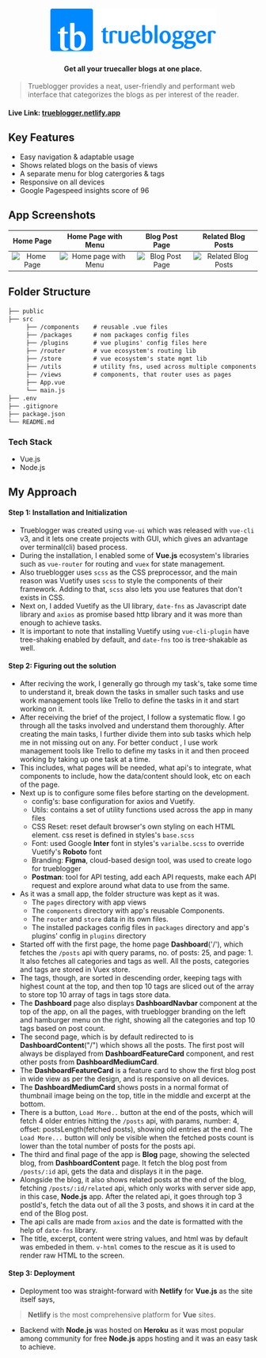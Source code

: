 <h1 align="center">
  <br>
  <a href="/"><img src="public/img/trueblogger%20github%20logo.png" alt="ArminC AutoExec"></a>
</h1>

<h4 align="center">Get all your truecaller blogs at one place.</h4>

> Trueblogger provides a neat, user-friendly and performant web interface that categorizes the blogs as per interest of the reader.

#### Live Link: [trueblogger.netlify.app](https://trueblogger.netlify.app)

## Key Features
- Easy navigation & adaptable usage
- Shows related blogs on the basis of views
- A separate menu for blog catergories & tags
- Responsive on all devices
- Google Pagespeed insights score of 96

## App Screenshots

Home Page      |  Home Page with Menu | Blog Post Page       |  Related Blog Posts
:-------------------------:|:-------------------------:|:-------------------------:|:-------------------------:
<img src="https://github.com/Sagarmak/trueblogger/blob/master/src/assets/home.png" title="Home Page " width="100%"> |<img src="https://github.com/Sagarmak/trueblogger/blob/master/src/assets/menu.png" title="Home page with Menu" width="100%">|<img src="https://github.com/Sagarmak/trueblogger/blob/master/src/assets/blog.png" title="Blog Post Page" width="100%"> |<img src="https://github.com/Sagarmak/trueblogger/blob/master/src/assets/related.png" title="Related Blog Posts" width="100%">

## Folder Structure

    ├── public
    ├── src
	     ├── /components    # reusable .vue files
	     ├── /packages      # nom packages config files
	     ├── /plugins       # vue plugins' config files here
	     ├── /router        # vue ecosystem's routing lib
	     ├── /store         # vue ecosystem's state mgmt lib
	     ├── /utils         # utility fns, used across multiple components
	     ├── /views         # components, that router uses as pages
	     ├── App.vue
	     └── main.js
	├── .env
    ├── .gitignore
    ├── package.json
    └── README.md

### Tech Stack
- Vue.js
- Node.js


## My Approach
#### Step 1: Installation and Initialization
- Trueblogger was created using `vue-ui` which was released with `vue-cli` v3, and it lets one create projects with GUI, which gives an advantage over terminal(cli) based process.
- During the installation, I enabled some of **Vue.js** ecosystem's libraries such as `vue-router` for routing and `vuex` for state management.
- Also trueblogger uses `scss` as the CSS preprocessor, and the main reason was Vuetify uses `scss` to style the components of their framework. Adding to that, `scss` also lets you use features that don't exists in CSS.
- Next on, I added Vuetify as the UI library, `date-fns` as Javascript date library and `axios` as promise based http library and it was more than enough to achieve tasks.
- It is important to note that installing Vuetify using `vue-cli-plugin` have tree-shaking enabled by default, and `date-fns` too is tree-shakable as well.
#### Step 2: Figuring out the solution
- After reciving the work, I generally go through my task's, take some time to understand it, break down the tasks in smaller such tasks and use work management tools like Trello to define the tasks in it and start working on it.
- After receiving the brief of the project, I follow a systematic flow. I go through all the tasks involved and understand them thoroughly. After creating the main tasks, I further divide them into sub tasks which help me in not missing out on any. For better conduct , I use work management tools like Trello to define my tasks in it and then proceed working by taking up one task at a time.
- This includes, what pages will be needed, what api's to integrate, what components to include, how the data/content should look, etc on each of the page.
- Next up is to configure some files before starting on the development. 
	- config's: base configuration for axios and Vuetify.
	- Utils: contains a set of utility functions used across the app in many files
	- CSS Reset: reset default browser's own styling on each HTML element. css reset is defined in styles's `base.scss`
	- Font: used Google **Inter** font in styles's `varialbe.scss` to override Vuetify's **Roboto** font
	- Branding: **Figma**, cloud-based design tool, was used to create logo for trueblogger
	- **Postman**: tool for API testing, add each API requests, make each API request and explore around what data to use from the same.
- As it was a small app, the folder structure was kept as it was.
	- The `pages` directory with app views
	- The  `components`  directory with app's reusable Components.
	- The `router` and `store` data in its own files.
	- The installed packages config files in `packages` directory and app's plugins' config in `plugins` directory
- Started off with the first page, the home page **Dashboard**('/'), which fetches the `/posts` api with query params, no. of posts: 25, and page: 1. It also fetches all categories and tags as well. All the posts, categories and tags are stored in Vuex store. 
- The tags, though, are sorted in descending order, keeping tags with highest count at the top, and then top 10 tags are sliced out of the array to store top 10 array of tags in tags store data.
- The **Dashboard** page also displays **DashboardNavbar** component at the top of the app, on all the pages, with trueblogger branding on the left and hamburger menu on the right, showing all the categories and top 10 tags based on post count.
- The second page, which is by default redirected to is **DashboardContent**("/") which shows all the posts. The first post will always be displayed from **DashboardFeatureCard** component, and rest other posts from **DashboardMediumCard**.
- The **DashboardFeatureCard** is a feature card to show the first blog post in wide view as per the design, and is responsive on all devices.
- The **DashboardMediumCard** shows posts in a normal format of thumbnail image being on the top, title in the middle and excerpt at the bottom.
- There is a button, `Load More..` button at the end of the posts, which will fetch 4 older entries hitting the `/posts` api, with params, number: 4, offset: postsLength(fetched posts), showing old entries at the end. The `Load More...` button will only be visible when the fetched posts count is lower than the total number of posts for the posts api.
- The third and final page of the app is **Blog** page, showing the selected blog, from **DashboardContent** page. It fetch the blog post from `/posts/:id` api, gets the data and displays it in the page.
- Alongside the blog, it also shows related posts at the end of the blog, fetching `/posts/:id/related` api, which only works with server side app, in this case, **Node.js** app. After the related api, it goes through top 3 postId's, fetch the data out of all the 3 posts, and shows it in card at the end of the Blog post.
- The api calls are made from `axios` and the date is formatted with the help of `date-fns` library.
- The title, excerpt, content were string values, and html was by default was embeded in them. `v-html` comes to the rescue as it is used to render raw HTML to the screen.
#### Step 3: Deployment
- Deployment too was straight-forward with **Netlify** for **Vue.js** as the site itself says, 
> **Netlify** is the most comprehensive platform for **Vue** sites.
- Backend with **Node.js** was hosted on **Heroku** as it was most popular among community for free **Node.js** apps hosting and it was an easy task to achieve.

